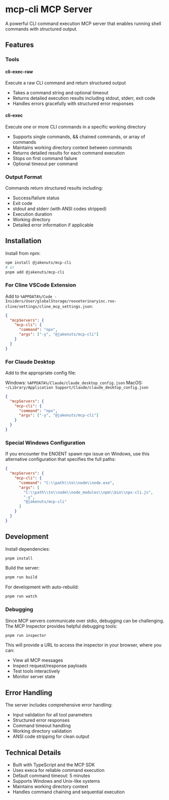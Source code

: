 # mcp-cli MCP Server

A powerful CLI command execution MCP server that enables running shell commands with structured output.

## Features

### Tools

#### cli-exec-raw
Execute a raw CLI command and return structured output
- Takes a command string and optional timeout
- Returns detailed execution results including stdout, stderr, exit code
- Handles errors gracefully with structured error responses

#### cli-exec
Execute one or more CLI commands in a specific working directory
- Supports single commands, && chained commands, or array of commands
- Maintains working directory context between commands
- Returns detailed results for each command execution
- Stops on first command failure
- Optional timeout per command

### Output Format

Commands return structured results including:
- Success/failure status
- Exit code
- stdout and stderr (with ANSI codes stripped)
- Execution duration
- Working directory
- Detailed error information if applicable

## Installation

Install from npm:
```bash
npm install @jakenuts/mcp-cli
# or
pnpm add @jakenuts/mcp-cli
```

### For Cline VSCode Extension

Add to `%APPDATA%/Code - Insiders/User/globalStorage/rooveterinaryinc.roo-cline/settings/cline_mcp_settings.json`:

```json
{
  "mcpServers": {
    "mcp-cli": {
      "command": "npx",
      "args": ["-y", "@jakenuts/mcp-cli"]
    }
  }
}
```

### For Claude Desktop

Add to the appropriate config file:

Windows: `%APPDATA%/Claude/claude_desktop_config.json`
MacOS: `~/Library/Application Support/Claude/claude_desktop_config.json`

```json
{
  "mcpServers": {
    "mcp-cli": {
      "command": "npx",
      "args": ["-y", "@jakenuts/mcp-cli"]
    }
  }
}
```

### Special Windows Configuration

If you encounter the ENOENT spawn npx issue on Windows, use this alternative configuration that specifies the full paths:

```json
{
  "mcpServers": {
    "mcp-cli": {
      "command": "C:\\path\\to\\node\\node.exe",
      "args": [
        "C:\\path\\to\\node\\node_modules\\npm\\bin\\npx-cli.js",
        "-y",
        "@jakenuts/mcp-cli"
      ]
    }
  }
}
```


## Development

Install dependencies:
```bash
pnpm install
```

Build the server:
```bash
pnpm run build
```

For development with auto-rebuild:
```bash
pnpm run watch
```

### Debugging

Since MCP servers communicate over stdio, debugging can be challenging. The MCP Inspector provides helpful debugging tools:

```bash
pnpm run inspector
```

This will provide a URL to access the inspector in your browser, where you can:
- View all MCP messages
- Inspect request/response payloads
- Test tools interactively
- Monitor server state

## Error Handling

The server includes comprehensive error handling:
- Input validation for all tool parameters
- Structured error responses
- Command timeout handling
- Working directory validation
- ANSI code stripping for clean output

## Technical Details

- Built with TypeScript and the MCP SDK
- Uses execa for reliable command execution
- Default command timeout: 5 minutes
- Supports Windows and Unix-like systems
- Maintains working directory context
- Handles command chaining and sequential execution
